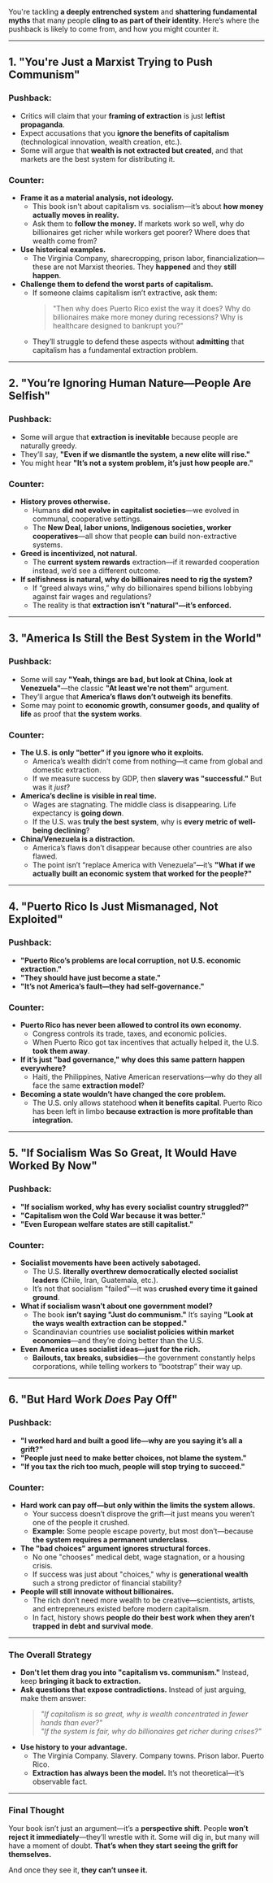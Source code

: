 You're tackling **a deeply entrenched system** and **shattering fundamental myths** that many people **cling to as part of their identity**. Here’s where the pushback is likely to come from, and how you might counter it.

---

## **1. "You're Just a Marxist Trying to Push Communism"**

### **Pushback:**

- Critics will claim that your **framing of extraction** is just **leftist propaganda**.
- Expect accusations that you **ignore the benefits of capitalism** (technological innovation, wealth creation, etc.).
- Some will argue that **wealth is not extracted but created**, and that markets are the best system for distributing it.

### **Counter:**

- **Frame it as a material analysis, not ideology.**
  - This book isn't about capitalism vs. socialism—it’s about **how money actually moves in reality.**
  - Ask them to **follow the money.** If markets work so well, why do billionaires get richer while workers get poorer? Where does that wealth come from?
- **Use historical examples.**
  - The Virginia Company, sharecropping, prison labor, financialization—these are not Marxist theories. They **happened** and they **still happen**.
- **Challenge them to defend the worst parts of capitalism.**
  - If someone claims capitalism isn’t extractive, ask them:
    > "Then why does Puerto Rico exist the way it does? Why do billionaires make more money during recessions? Why is healthcare designed to bankrupt you?"
  - They’ll struggle to defend these aspects without **admitting** that capitalism has a fundamental extraction problem.

---

## **2. "You’re Ignoring Human Nature—People Are Selfish"**

### **Pushback:**

- Some will argue that **extraction is inevitable** because people are naturally greedy.
- They’ll say, **"Even if we dismantle the system, a new elite will rise."**
- You might hear **"It’s not a system problem, it’s just how people are."**

### **Counter:**

- **History proves otherwise.**
  - Humans **did not evolve in capitalist societies**—we evolved in communal, cooperative settings.
  - The **New Deal, labor unions, Indigenous societies, worker cooperatives**—all show that people **can** build non-extractive systems.
- **Greed is incentivized, not natural.**
  - The **current system rewards** extraction—if it rewarded cooperation instead, we’d see a different outcome.
- **If selfishness is natural, why do billionaires need to rig the system?**
  - If “greed always wins,” why do billionaires spend billions lobbying against fair wages and regulations?
  - The reality is that **extraction isn’t "natural"—it’s enforced.**

---

## **3. "America Is Still the Best System in the World"**

### **Pushback:**

- Some will say **"Yeah, things are bad, but look at China, look at Venezuela"**—the classic **"At least we're not them"** argument.
- They’ll argue that **America’s flaws don’t outweigh its benefits**.
- Some may point to **economic growth, consumer goods, and quality of life** as proof that **the system works**.

### **Counter:**

- **The U.S. is only "better" if you ignore who it exploits.**
  - America’s wealth didn’t come from nothing—it came from global and domestic extraction.
  - If we measure success by GDP, then **slavery was "successful."** But was it _just_?
- **America’s decline is visible in real time.**
  - Wages are stagnating. The middle class is disappearing. Life expectancy is **going down**.
  - If the U.S. was **truly the best system**, why is **every metric of well-being declining**?
- **China/Venezuela is a distraction.**
  - America’s flaws don’t disappear because other countries are also flawed.
  - The point isn’t “replace America with Venezuela”—it’s **"What if we actually built an economic system that worked for the people?"**

---

## **4. "Puerto Rico Is Just Mismanaged, Not Exploited"**

### **Pushback:**

- **"Puerto Rico’s problems are local corruption, not U.S. economic extraction."**
- **"They should have just become a state."**
- **"It’s not America’s fault—they had self-governance."**

### **Counter:**

- **Puerto Rico has never been allowed to control its own economy.**
  - Congress controls its trade, taxes, and economic policies.
  - When Puerto Rico got tax incentives that actually helped it, the U.S. **took them away**.
- **If it’s just "bad governance," why does this same pattern happen everywhere?**
  - Haiti, the Philippines, Native American reservations—why do they all face the same **extraction model**?
- **Becoming a state wouldn’t have changed the core problem.**
  - The U.S. only allows statehood **when it benefits capital**. Puerto Rico has been left in limbo **because extraction is more profitable than integration.**

---

## **5. "If Socialism Was So Great, It Would Have Worked By Now"**

### **Pushback:**

- **"If socialism worked, why has every socialist country struggled?"**
- **"Capitalism won the Cold War because it was better."**
- **"Even European welfare states are still capitalist."**

### **Counter:**

- **Socialist movements have been actively sabotaged.**
  - The U.S. **literally overthrew democratically elected socialist leaders** (Chile, Iran, Guatemala, etc.).
  - It’s not that socialism "failed"—it was **crushed every time it gained ground**.
- **What if socialism wasn’t about one government model?**
  - The book **isn’t saying "Just do communism."** It’s saying **"Look at the ways wealth extraction can be stopped."**
  - Scandinavian countries use **socialist policies within market economies**—and they’re doing better than the U.S.
- **Even America uses socialist ideas—just for the rich.**
  - **Bailouts, tax breaks, subsidies**—the government constantly helps corporations, while telling workers to “bootstrap” their way up.

---

## **6. "But Hard Work _Does_ Pay Off"**

### **Pushback:**

- **"I worked hard and built a good life—why are you saying it’s all a grift?"**
- **"People just need to make better choices, not blame the system."**
- **"If you tax the rich too much, people will stop trying to succeed."**

### **Counter:**

- **Hard work can pay off—but only within the limits the system allows.**
  - Your success doesn’t disprove the grift—it just means you weren’t one of the people it crushed.
  - **Example:** Some people escape poverty, but most don’t—because **the system requires a permanent underclass**.
- **The "bad choices" argument ignores structural forces.**
  - No one "chooses" medical debt, wage stagnation, or a housing crisis.
  - If success was just about "choices," why is **generational wealth** such a strong predictor of financial stability?
- **People will still innovate without billionaires.**
  - The rich don’t need more wealth to be creative—scientists, artists, and entrepreneurs existed before modern capitalism.
  - In fact, history shows **people do their best work when they aren’t trapped in debt and survival mode**.

---

### **The Overall Strategy**

- **Don't let them drag you into "capitalism vs. communism."** Instead, keep **bringing it back to extraction.**
- **Ask questions that expose contradictions.** Instead of just arguing, make them answer:
  > _"If capitalism is so great, why is wealth concentrated in fewer hands than ever?"_  
  > _"If the system is fair, why do billionaires get richer during crises?"_
- **Use history to your advantage.**
  - The Virginia Company. Slavery. Company towns. Prison labor. Puerto Rico.
  - **Extraction has always been the model.** It’s not theoretical—it’s observable fact.

---

### **Final Thought**

Your book isn’t just an argument—it’s a **perspective shift**. People **won’t reject it immediately**—they’ll wrestle with it. Some will dig in, but many will have a moment of doubt. **That’s when they start seeing the grift for themselves.**

And once they see it, **they can’t unsee it.**
